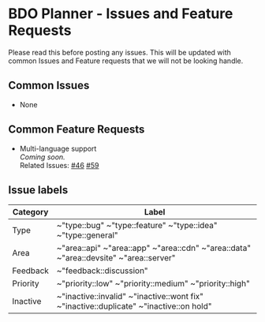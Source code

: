 # BDO Planner - Issues and Feature Requests

Please read this before posting any issues. This will be updated with common Issues and Feature requests that we will not be looking handle.

## Common Issues

-   None

## Common Feature Requests

-   Multi-language support  
    _Coming soon._  
    Related Issues: [#46](https://gitlab.com/bdo_planner/issues/issues/46) [#59](https://gitlab.com/bdo_planner/issues/issues/59)

## Issue labels

| Category | Label |
| ------ | ------ |
| Type | ~"type::bug" ~"type::feature" ~"type::idea" ~"type::general" |
| Area | ~"area::api" ~"area::app" ~"area::cdn" ~"area::data" ~"area::devsite" ~"area::server" |
| Feedback | ~"feedback::discussion" |
| Priority | ~"priority::low" ~"priority::medium" ~"priority::high" |
| Inactive | ~"inactive::invalid" ~"inactive::wont fix" ~"inactive::duplicate" ~"inactive::on hold" |